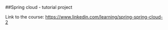 ##Spring cloud - tutorial project

Link to the course:
https://www.linkedin.com/learning/spring-spring-cloud-2